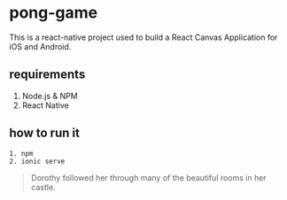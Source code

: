 # pong-game

This is a react-native project used to build a React Canvas Application for iOS and Android. 

## requirements

1. Node.js & NPM
2. React Native

## how to run it

    1. npm
    2. ionic serve

> Dorothy followed her through many of the beautiful rooms in her castle.